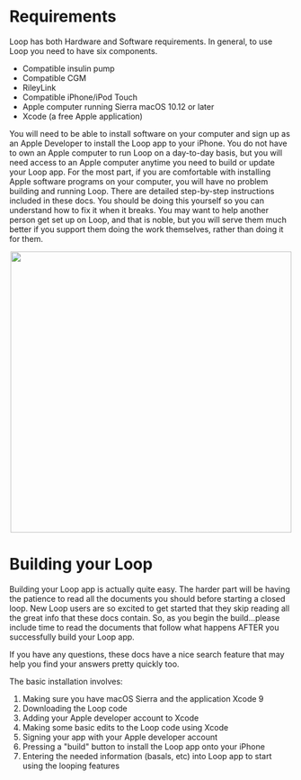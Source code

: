 # Requirements

Loop has both Hardware and Software requirements.  In general, to use Loop you need to have six components.

- Compatible insulin pump
- Compatible CGM
- RileyLink
- Compatible iPhone/iPod Touch
- Apple computer running Sierra macOS 10.12 or later
- Xcode (a free Apple application)

You will need to be able to install software on your computer and sign up as an Apple Developer to install the Loop app to your iPhone. You do not have to own an Apple computer to run Loop on a day-to-day basis, but you will need access to an Apple computer anytime you need to build or update your Loop app. For the most part, if you are comfortable with installing Apple software programs on your computer, you will have no problem building and running Loop. There are detailed step-by-step instructions included in these docs.  You should be doing this yourself so you can understand how to fix it when it breaks. You may want to help another person get set up on Loop, and that is noble, but you will serve them much better if you support them doing the work themselves, rather than doing it for them.   

<p align="center">
<img src="../img/loop_gear.jpg" width="500">
</p>

# Building your Loop

Building your Loop app is actually quite easy.  The harder part will be having the patience to read all the documents you should before starting a closed loop.  New Loop users are so excited to get started that they skip reading all the great info that these docs contain.  So, as you begin the build...please include time to read the documents that follow what happens AFTER you successfully build your Loop app.

If you have any questions, these docs have a nice search feature that may help you find your answers pretty quickly too.

The basic installation involves:

1. Making sure you have macOS Sierra and the application Xcode 9
2. Downloading the Loop code
3. Adding your Apple developer account to Xcode
4. Making some basic edits to the Loop code using Xcode
5. Signing your app with your Apple developer account
5. Pressing a "build" button to install the Loop app onto your iPhone
6. Entering the needed information (basals, etc) into Loop app to start using the looping features
